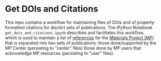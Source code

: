 # Get DOIs and Citations

This repo contains a workflow for maintaining files of DOIs and of
properly-formatted citations for disctict sets of publications. The iPython
Notebook `get_dois_and_citations.ipynb` describes and facilitates this
workflow, which is used to maintain a list of
[references](https://materialsproject.org/wiki/index.php/References) for the
[Materials Project (MP)](https://materialsproject.org) that is separated into
two sets of publications: those done/supported by the MP Center (persisting to
"center" files) those done by MP users that acknowledge MP resources
(persisting to "user" files).
